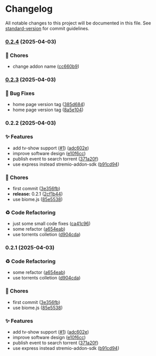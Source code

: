 # Changelog

All notable changes to this project will be documented in this file. See [standard-version](https://github.com/conventional-changelog/standard-version) for commit guidelines.

### [0.2.4](https://github.com/mist-company/stremio-addon/compare/v0.2.3...v0.2.4) (2025-04-03)


### 🚚 Chores

* change addon name ([cc660b9](https://github.com/mist-company/stremio-addon/commit/cc660b91ae2d0c033aaa3c0e35c8f78ae10fc8d7))

### [0.2.3](https://github.com/mist-company/stremio-addon/compare/v0.2.2...v0.2.3) (2025-04-03)


### 🐛 Bug Fixes

* home page version tag ([385d684](https://github.com/mist-company/stremio-addon/commit/385d6847e23abe22b995334b80ac2522fd07a79e))
* home page version tag ([8a5e104](https://github.com/mist-company/stremio-addon/commit/8a5e104663c3de54195e7444d17474942d8bb56c))

### 0.2.2 (2025-04-03)


### ✨ Features

* add tv-show support ([#1](https://github.com/mist-company/stremio-addon/issues/1)) ([adc602e](https://github.com/mist-company/stremio-addon/commit/adc602e89a54757972ec0e0dbcc0fe922e94cdbf))
* improve software design ([e10f6cc](https://github.com/mist-company/stremio-addon/commit/e10f6cc6cc15d797b44222a1b84e60afe4cfdeb4))
* publish event to search torrent ([371a20f](https://github.com/mist-company/stremio-addon/commit/371a20f7cc64cba3d24f716193fc901c88f7c25d))
* use express instead stremio-addon-sdk ([b91cd94](https://github.com/mist-company/stremio-addon/commit/b91cd947324500171a164c133c8ed8f53685fde0))


### 🚚 Chores

* first commit ([3e356fb](https://github.com/mist-company/stremio-addon/commit/3e356fbc84a5f694a20ea3e36d79f2ce9302029d))
* **release:** 0.2.1 ([2cf1b44](https://github.com/mist-company/stremio-addon/commit/2cf1b4411d8579e8f9f27ed7fdf7ec62c8bc42fb))
* use biome.js ([85e5538](https://github.com/mist-company/stremio-addon/commit/85e5538fb9509002d212557d3921a995ed357e62))


### ♻️ Code Refactoring

* just some small code fixes ([ca41c96](https://github.com/mist-company/stremio-addon/commit/ca41c96f38347d2d365c34a16522584e702f8139))
* some refactor ([a654eab](https://github.com/mist-company/stremio-addon/commit/a654eabb27c77594c92a64f0729e0bcd4673a121))
* use torrents colletion ([d904cda](https://github.com/mist-company/stremio-addon/commit/d904cda8094ad334f9d2fd83ad554f2e08c00384))

### 0.2.1 (2025-04-03)


### ♻️ Code Refactoring

* some refactor ([a654eab](https://github.com/mist-company/stremio-addon/commit/a654eabb27c77594c92a64f0729e0bcd4673a121))
* use torrents colletion ([d904cda](https://github.com/mist-company/stremio-addon/commit/d904cda8094ad334f9d2fd83ad554f2e08c00384))


### 🚚 Chores

* first commit ([3e356fb](https://github.com/mist-company/stremio-addon/commit/3e356fbc84a5f694a20ea3e36d79f2ce9302029d))
* use biome.js ([85e5538](https://github.com/mist-company/stremio-addon/commit/85e5538fb9509002d212557d3921a995ed357e62))


### ✨ Features

* add tv-show support ([#1](https://github.com/mist-company/stremio-addon/issues/1)) ([adc602e](https://github.com/mist-company/stremio-addon/commit/adc602e89a54757972ec0e0dbcc0fe922e94cdbf))
* improve software design ([e10f6cc](https://github.com/mist-company/stremio-addon/commit/e10f6cc6cc15d797b44222a1b84e60afe4cfdeb4))
* publish event to search torrent ([371a20f](https://github.com/mist-company/stremio-addon/commit/371a20f7cc64cba3d24f716193fc901c88f7c25d))
* use express instead stremio-addon-sdk ([b91cd94](https://github.com/mist-company/stremio-addon/commit/b91cd947324500171a164c133c8ed8f53685fde0))
